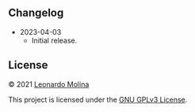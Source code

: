 ## Changelog
* 2023-04-03
	- Initial release.

## License
© 2021 [Leonardo Molina][Leonardo Molina]

This project is licensed under the [GNU GPLv3 License][LICENSE.md].

[Leonardo Molina]: https://github.com/leomol
[LICENSE.md]: LICENSE.md